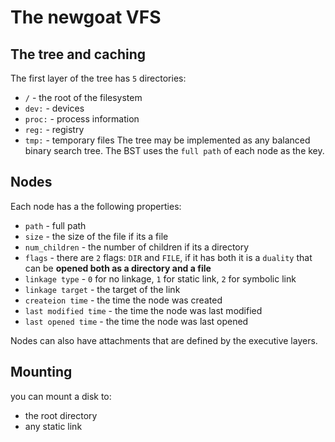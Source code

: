 # The newgoat VFS

## The tree and caching
The first layer of the tree has `5` directories:
* `/` - the root of the filesystem
* `dev:` - devices
* `proc:` - process information
* `reg:` - registry
* `tmp:` - temporary files
The tree may be implemented as any balanced binary search tree. The BST uses the `full path` of each node as the key.

## Nodes
Each node has a the following properties:
* `path` - full path
* `size` - the size of the file if its a file
* `num_children` - the number of children if its a directory
* `flags` - there are `2` flags: `DIR` and `FILE`, if it has both it is a `duality` that can be **opened both as a directory and a file**
* `linkage type` - `0` for no linkage, `1` for static link, `2` for symbolic link
* `linkage target` - the target of the link
* `createion time` - the time the node was created
* `last modified time` - the time the node was last modified
* `last opened time` - the time the node was last opened

Nodes can also have attachments that are defined by the executive layers.

## Mounting
you can mount a disk to:
* the root directory
* any static link